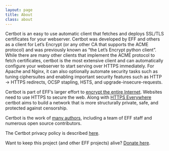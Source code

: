 ```yaml
---
layout: page
title: About
class: about
---
```

Certbot is an easy to use automatic client that fetches and deploys SSL/TLS certificates for your webserver. Certbot was developed by EFF and others as a client for Let’s Encrypt (or any other CA that supports the ACME protocol) and was previously known as “the Let’s Encrypt python client”. While there are many other clients that implement the ACME protocol to fetch certificates, certbot is the most extensive client and can automatically configure your webserver to start serving over HTTPS immediately.  For Apache and Nginx, it can also optionally automate security tasks such as tuning ciphersuites and enabling important security features such as HTTP → HTTPS redirects, OCSP stapling, HSTS, and upgrade-insecure-requests.

Certbot is part of EFF’s larger effort to [encrypt the entire Internet](https://eff.org/encrypt-the-web). Websites need to use HTTPS to secure the web. Along with [HTTPS Everywhere](https://www.eff.org/https-everywhere) certbot aims to build a network that is more structurally private, safe, and protected against censorship.

Certbot is the work of [many authors](https://github.com/certbot/certbot/graphs/contributors), including a team of EFF staff and numerous open source contributors.

The Certbot privacy policy is described [here](/privacy).

Want to keep this project (and other EFF projects) alive? [Donate here](https://supporters.eff.org/donate/support-lets-encrypt).

